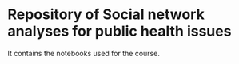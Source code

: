 # Repository of Social network analyses for public health issues

It contains the notebooks used for the course.